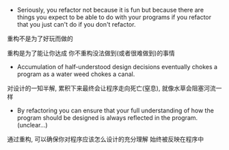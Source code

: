 + Seriously, you refactor not because it is fun but because there are things you expect to be able to do with your programs if you refactor that you just can't do if you don't refactor.

重构不是为了好玩而做的

重构是为了能让你达成 你不重构没法做到(或者很难做到)的事情

+ Accumulation of half-understood design decisions eventually chokes a program as a water weed chokes a canal.

对设计的一知半解, 累积下来最终会让程序走向死亡(窒息), 就像水草会阻塞河流一样

+ By refactoring you can ensure that your full understanding of how the program should be designed is always reflected in the program.(unclear...)

通过重构, 可以确保你对程序应该怎么设计的充分理解 始终被反映在程序中
